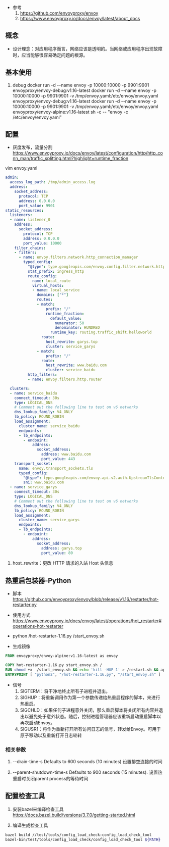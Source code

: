 - 参考
    1. https://github.com/envoyproxy/envoy
    2. https://www.envoyproxy.io/docs/envoy/latest/about_docs

## 概念
- 设计理念：对应用程序而言，网络应该是透明的。当网络或应用程序出现故障时，应当能够很容易确定问题的根源。
## 基本使用
1. debug
docker run -d  --name envoy -p 10000:10000 -p 9901:9901 envoyproxy/envoy-debug:v1.16-latest
docker run -d  --name envoy -p 10000:10000 -p 9901:9901 -v /tmp/envoy.yaml:/etc/envoy/envoy.yaml envoyproxy/envoy-debug:v1.16-latest
docker run -d  --name envoy -p 10000:10000 -p 9901:9901 -v /tmp/envoy.yaml:/etc/envoy/envoy.yaml envoyproxy/envoy-alpine:v1.16-latest sh -c -- "envoy -c /etc/envoy/envoy.yaml"

## 配置
- 灰度发布，流量分割 https://www.envoyproxy.io/docs/envoy/latest/configuration/http/http_conn_man/traffic_splitting.html?highlight=runtime_fraction

vim envoy.yaml
```yaml
admin:
  access_log_path: /tmp/admin_access.log
  address:
    socket_address:
      protocol: TCP
      address: 0.0.0.0
      port_value: 9901
static_resources:
  listeners:
  - name: listener_0
    address:
      socket_address:
        protocol: TCP
        address: 0.0.0.0
        port_value: 10000
    filter_chains:
    - filters:
      - name: envoy.filters.network.http_connection_manager
        typed_config:
          "@type": type.googleapis.com/envoy.config.filter.network.http_connection_manager.v2.HttpConnectionManager
          stat_prefix: ingress_http
          route_config:
            name: local_route
            virtual_hosts:
            - name: local_service
              domains: ["*"]
              routes:
              - match:
                  prefix: "/"
                  runtime_fraction:
                    default_value:
                      numerator: 50
                      denominator: HUNDRED
                    runtime_key: routing.traffic_shift.helloworld
                route:
                  host_rewrite: garys.top
                  cluster: service_garys
              - match:
                  prefix: "/"
                route:
                  host_rewrite: www.baidu.com
                  cluster: service_baidu
          http_filters:
          - name: envoy.filters.http.router

  clusters:
  - name: service_baidu
    connect_timeout: 30s
    type: LOGICAL_DNS
    # Comment out the following line to test on v6 networks
    dns_lookup_family: V4_ONLY
    lb_policy: ROUND_ROBIN
    load_assignment:
      cluster_name: service_baidu
      endpoints:
      - lb_endpoints:
        - endpoint:
            address:
              socket_address:
                address: www.baidu.com
                port_value: 443
    transport_socket:
      name: envoy.transport_sockets.tls
      typed_config:
        "@type": type.googleapis.com/envoy.api.v2.auth.UpstreamTlsContext
        sni: www.baidu.com
  - name: service_garys
    connect_timeout: 30s
    type: LOGICAL_DNS
    # Comment out the following line to test on v6 networks
    dns_lookup_family: V4_ONLY
    lb_policy: ROUND_ROBIN
    load_assignment:
      cluster_name: service_garys
      endpoints:
      - lb_endpoints:
        - endpoint:
            address:
              socket_address:
                address: garys.top
                port_value: 80

```
1. host_rewrite：更改 HTTP 请求的入站 Host 头信息


## 热重启包装器-Python
- 脚本 https://github.com/envoyproxy/envoy/blob/release/v1.16/restarter/hot-restarter.py
- 使用方式 https://www.envoyproxy.io/docs/envoy/latest/operations/hot_restarter#operations-hot-restarter

- python /hot-restarter-1.16.py /start_envoy.sh

- 生成镜像
```Dockerfile
FROM envoyproxy/envoy-alpine:v1.16-latest as envoy

COPY hot-restarter-1.16.py start_envoy.sh /
RUN chmod +x  /start_envoy.sh && echo 'kill -HUP 1' > /restart.sh && apk update python2 && apk add python2 --no-cache
ENTRYPOINT [ "python2", "/hot-restarter-1.16.py", "/start_envoy.sh" ]
```

- 信号
  1. SIGTERM：将干净地终止所有子进程并退出。
  2. SIGHUP：将重新调用作为第一个参数传递给热重启程序的脚本，来进行热重启。
  3. SIGCHLD：如果任何子进程意外关闭，那么重启脚本将关闭所有内容并退出以避免处于意外状态。随后，控制进程管理器应该重新启动重启脚本以再次启动Envoy。
  4. SIGUSR1：将作为重新打开所有访问日志的信号，转发给Envoy。可用于原子移动以及重新打开日志轮转

### 相关参数
1. --drain-time-s <integer> Defaults to 600 seconds (10 minutes)
设置排空连接的时间

2. --parent-shutdown-time-s <integer> Defaults to 900 seconds (15 minutes).
设置热重启时关闭parent process的等待时间

## 配置检查工具
1. 安装bazel来编译检查工具  
https://docs.bazel.build/versions/3.7.0/getting-started.html  

2. 编译生成检查工具
```bash
bazel build //test/tools/config_load_check:config_load_check_tool  
bazel-bin/test/tools/config_load_check/config_load_check_tool ${PATH}
```
